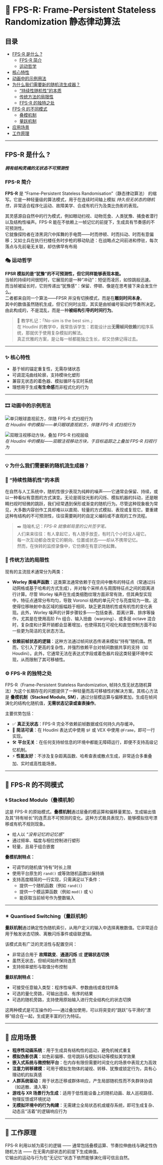 # 🎲 FPS-R: Frame-Persistent Stateless Randomization 静态律动算法

## 目录

- [FPS-R 是什么 ?](#fps-r-是什么-)
  - [FPS-R 简介](#fps-r-简介)
  - [运动哲学](#运动哲学)
- [核心特性](#核心特性)
- [动画中的示例用法](#动画中的示例用法)
- [为什么我们需要新的随机流生成器？](#为什么我们需要新的随机流生成器)
  - [“持续性随机性”的本质](#持续性随机性的本质)
  - [传统方法的局限性](#传统方法的局限性)
  - [FPS-R 的独特之处](#fps-r-的独特之处)
- [FPS-R 的不同模式](#fps-r-的不同模式)
  - [叠模机制](#叠模机制)
  - [量跃机制](#量跃机制)
- [应用场景](#应用场景)
- [工作原理](#工作原理)

---

## FPS-R 是什么 ?

#### _拥有结构灵魂的无状态不可预测性_
### FPS-R 简介

**FPS-R** 是 “Frame-Persistent Stateless Randomisation”（静态律动算法） 的缩写。它是一种轻量级的算法模式，用于在连续时间轴上模拟 *持久但无状态的随机性*，非常适合程序化运动、故障美学、合成有机行为及类比伪影的表现。

其灵感源自自然中的行为模式，例如眼动扫视、动物觅食、人类犹豫、捕食者潜行以及结构性噪声。FPS-R 能在不依赖上一帧记忆的前提下，生成具有节奏感的不可预测性。  
它就像探险者在漆黑洞穴中挥舞的手电筒——时而停顿、时而抖动、时而有意偏移；又如士兵在执行扫楼任务时步枪的移动轨迹：在战略点之间前进和停驻，每次落点与先前毫无关联，却仿佛早有布局

### 🎭 运动哲学
**FPSR 模拟的是“犹豫”的不可预测性，但它同样能够表现本能。**  
当帧的持续时间很短时，它展现的是一种“冲动”：短促而凌厉，如惊跳般迅速。  
而当帧被延长时，它则传递出“犹豫感”：保留、停顿、像是在思考接下来会发生什么。  
二者都来自同一个算法——FPSR 并没有切换模式，而是在**雕刻时间本身**。  
其中的数值虽然随机生成，但它们何时出现，其实是由帧编号驱动的节奏所决定。  
由此构成的，不是混乱，而是一种**被结构引导的时间行为**。

> 🧠 教学札记：「No-sim is the best sim.」  
> 在 Houdini 的教学中，我常告诉学生：若能设计出**无需帧间依赖**的程序系统，那就优于使用复杂模拟的解法。  
> 真正优雅的方案，是让每一帧都能独立生长，却又仿佛记得过去。


---
### ✨ 核心特性

- 基于帧的锚定重复性，无需存储状态  
- 可调混沌曲线轮廓，支持模块化塑形  
- 兼容无状态的着色器、模拟循环与实时系统  
- 理想用于生成**有生命感**而非程式化的行为

---
### 🎞 动画中的示例用法

![单只眼球直视前方，伴随 FPS-R 式扫视行为](resources/readme/images/h_fpsr_01_v002_02.gif)  
*在 Houdini 中的模拟——单只眼球直视前方，伴随 FPS-R 式扫视行为*

![双眼注视移动方块，叠加 FPS-R 扫视层级](resources/readme/images/h_fpsr_01_v002.gif)  
*在 Houdini 中的模拟——双眼注视移动方块，于目标追踪之上叠加 FPS-R 扫视行为*


---

### 💡 为什么我们需要新的随机流生成器？

### 🧬 “持续性随机性”的本质

在自然与人工系统中，随机性很少表现为纯粹的噪声——它通常会保留、持续，或以一种看似有意图的方式演变。无论是斑驳光影的闪烁、模拟机器的抖动，还是眼睛扫视时轻微的跳跃，我们经常遇到保形或渐变的随机行为。尽管这种现象极为常见，大多数内容创作工具却难以以直观、轻量的方式模拟、表现或复现它。要重建这种有结构的不可预测性，往往需要耗时的自定义编码或不直观的工作流程。

> ✒️ 隐喻札记：*FPS-R 就像邮局里的公共签字笔。*  
> 人们来来往往：有人拿起它，有人随手放歪，有时几个小时没人碰它。  
> 每一次互动都会改变它的朝向、位置或状态——却从不携带记忆。  
> 然而，在快转的监控录像中，它仿佛在有意识地起舞。

### 🧱 传统方法的局限性

现有的主流技术通常分为两类：

- **Worley 类噪声函数**：这类算法通常依赖于在空间中散布的特征点（常通过抖动网格或基于哈希的方式生成），并对每个采样点与周围特征点之间的距离进行计算。尽管 Worley 噪声在生成类细胞纹理方面非常有效，但其典型实现中，特征点通常分布均匀，导致 Voronoi 结构的单元尺寸与亮度较为一致。这使得位移映射中各区域的振幅趋于相同，缺乏更具随机性或有机性的变化表现。此外，Worley 噪声的计算步骤较多——包括查表、距离计算、排序等操作，尤其是在使用高阶 Fn 组合、输入扭曲（warping）、或多层 octave 混合时，复杂度和计算开销都会显著增加，也使得其在可视化和直觉控制方面不如一些更为简洁的无状态方法。

- **依赖前帧状态的逻辑**：这种方法通过帧间状态传递来模拟“持有”随机值。然而，它引入了更高的复杂性，并强烈依赖平台对帧间数据共享的支持（如 Houdini）。此外，它通常无法在表达式字段或着色器片段这类轻量环境中实现，从而限制了其可移植性。

### ⚙️ FPS-R 的独特之处

FPS-R（Frame-Persistent Stateless Randomization, 帧持久性无状态随机算法）为这个长期存在的问题提供了一种轻量而高可移植性的解决方案。其核心方法是 **叠模机制（Stacked Modulo, SM）**，通过分层模运算与偏移累加，生成在帧间演化的结构化随机值，**无需状态记录或查表操作**。

主要优势包括：

- ✅ **真正无状态**：FPS-R 完全不依赖前帧数据或任何持久内存缓冲。
- 🧠 **简洁可读**：在 Houdini 表达式中使用 `$F` 或 VEX 中使用 `@Frame`，即可一行实现。
- 🛠️ **平台无关**：在任何支持帧信息的环境中都能无障碍运行，即便不支持高级记忆机制。
- ⚡ **性能友好**：不涉及复杂距离函数、哈希查表或散点生成，非常适合多重叠加、实时或高性能场景。

---
## 🧬 FPS-R 的不同模式

### 🌀 Stacked Modulo（叠模机制）

这是 FPS-R 的原始模式。**叠模机制**通过层叠的模运算和偏移量累加，生成输出值及其“持有帧长”的连贯且不可预测的变化。这种方式极具表现力，能够模拟信号漂移或有机不规则现象。

- 给人以 *“没有记忆的记忆感”*  
- 通过频率、幅度与相位控制进行塑形  
- 轻量，且易于组合嵌套

**叠模机制特点：**

- 可调节的随机值“持有”时长上限  
- 使用平台原生的 `rand()` 或等效随机函数以保持熵  
- 支持高度精简的一行实现，只需满足以下条件：
  - 提供一个随机函数（例如 `rand()`）
  - 提供一个模运算函数（例如 `mod()` 或 `%`）
  - 能获取当前帧号作为整数输入


---

### ✴ Quantised Switching（量跃机制）

**量跃机制**通过确定性伪随机索引，从用户定义的输入中选择离散数值。它非常适合用于触发状态切换、离散闪烁事件或级联逻辑。

该模式具有广泛的灵活性与配置空间：
- 非常适合用于 **故障跳变**、**通道闪烁** 或 **逻辑状态切换**  
- 虽然无状态，但帧间始终保持连贯  
- 支持频率塑形与取值分布控制

**量跃机制特点：**
- 可接受任意输入类型：程序性噪声、参数曲线或查找样条  
- 可选的量化旁路，可输出连续、有序的结果  
- 可选的随机旁路，支持使用原始输入进行完全结构化的状态切换

这两种模式是可互操作的——通过叠加使用，可以将突变的“跳跃”与平滑的“漂移”结合在一起，生成更丰富的行为特征。


---

## 🧪 应用场景

- **程序性动画系统**：用于生成具有结构性的运动，避免机械式重复  
- **模拟伪影仿真**：如色彩偏移、信号跳跃与模拟抖动等模拟美学效果  
- **嵌入式系统与微控制平台**：在内存有限但需要时间变化的场景中表现尤为高效  
- **注意力转移建模**：可用于模拟生物体的凝视、转移、犹豫或锁定行为，具有心理动机的拟真感  
- **人群系统驱动**：用于状态迁移或群体响应，产生局部随机性而不失群体协调（如逃散、涌入等）  
- **游戏与 XR 场景行为生成**：适用于低性能设备上的随机动画、敌人巡视路径、物理反馈或环境扰动  
- **无模拟环境中的行为构建**：无需建立全局状态机或缓存系统，即可生成复杂、动态且“活着”的逻辑响应行为


---

## 🔩 工作原理

FPS-R 利用以帧为索引的逻辑 —— 通常包括叠模运算、节奏拉伸曲线与确定性伪随机方法 —— 在无需内部状态的前提下生成熵值。  
它输出的运动与行为在“无记忆”状态下依然能够演化得可信且自然。
